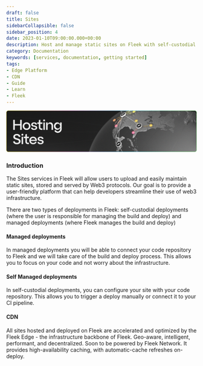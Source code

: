 ```yaml
---
draft: false
title: Sites 
sidebarCollapsible: false
sidebar_position: 4
date: 2023-01-10T09:00:00.000+00:00
description: Host and manage static sites on Fleek with self-custodial or managed deployments. Benefit from speedy performance with the Fleek Edge.
category: Documentation
keywords: [services, documentation, getting started]
tags:
- Edge Platform
- CDN
- Guide
- Learn
- Fleek
---
```


![](../images/Hosting.png)

### Introduction

The Sites services in Fleek will allow users to upload and easily maintain static sites, stored and served by Web3 protocols. Our goal is to provide a user-friendly platform that can help developers streamline their use of web3 infrastructure.

There are two types of deployments in Fleek: self-custodial deployments (where the user is responsible for managing the build and deploy) and managed deployments (where Fleek manages the build and deploy)

#### Managed deployments

In managed deployments you will be able to connect your code repository to Fleek and we will take care of the build and deploy process. This allows you to focus on your code and not worry about the infrastructure.

#### Self Managed deployments

In self-custodial deployments, you can configure your site with your code repository. This allows you to trigger a deploy manually or connect it to your CI pipeline.

#### CDN
All sites hosted and deployed on Fleek are accelerated and optimized by the Fleek Edge - the infrastructure backbone of Fleek. Geo-aware, intelligent, performant, and decentralized. Soon to be powered by Fleek Network. It provides high-availability caching, with automatic-cache refreshes on-deploy.
